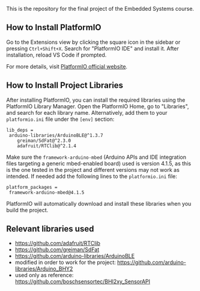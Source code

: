 This is the repository for the final project of the Embedded Systems course.

## How to Install PlatformIO

Go to the Extensions view by clicking the square icon in the sidebar or pressing `Ctrl+Shift+X`.
Search for "PlatformIO IDE" and install it.
After installation, reload VS Code if prompted.

For more details, visit [PlatformIO official website](https://platformio.org).

## How to Install Project Libraries

After installing PlatformIO, you can install the required libraries using the PlatformIO Library Manager. Open the PlatformIO Home, go to "Libraries", and search for each library name. Alternatively, add them to your `platformio.ini` file under the `[env]` section:

```
lib_deps = 
 arduino-libraries/ArduinoBLE@^1.3.7
	greiman/SdFat@^2.3.0
	adafruit/RTClib@^2.1.4
```

Make sure the `framework-arduino-mbed` (Arduino APIs and IDE integration files targeting a generic mbed-enabled board) used is version 4.1.5, as this is the one tested in the project and different versions may not work as intended. If needed add the following lines to the `platformio.ini` file:

```
platform_packages =
 framework-arduino-mbed@4.1.5
```

PlatformIO will automatically download and install these libraries when you build the project.

## Relevant libraries used

  * https://github.com/adafruit/RTClib
  * https://github.com/greiman/SdFat
  * https://github.com/arduino-libraries/ArduinoBLE
  * modified in order to work for the project: https://github.com/arduino-libraries/Arduino_BHY2
  * used only as reference: https://github.com/boschsensortec/BHI2xy_SensorAPI
